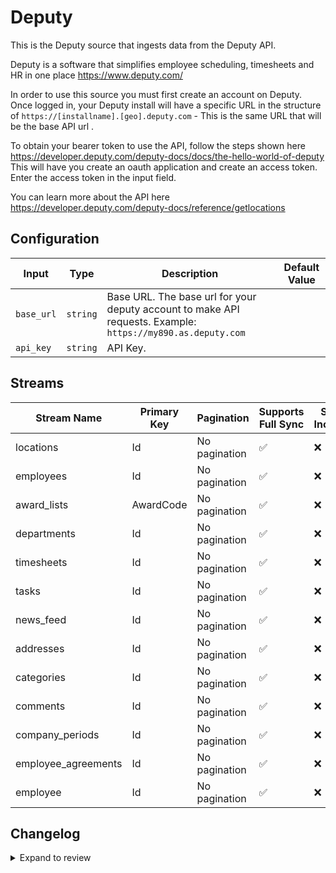 # Deputy
This is the Deputy source that ingests data from the Deputy API.

Deputy is a software that simplifies employee scheduling, timesheets and HR in one place https://www.deputy.com/

In order to use this source you must first create an account on Deputy.
Once logged in, your Deputy install will have a specific URL in the structure of `https://[installname].[geo].deputy.com` - This is the same URL that will be the base API url .

To obtain your bearer token to use the API, follow the steps shown here https://developer.deputy.com/deputy-docs/docs/the-hello-world-of-deputy
This will have you create an oauth application and create an access token. Enter the access token in the input field.

You can learn more about the API here https://developer.deputy.com/deputy-docs/reference/getlocations

## Configuration

| Input | Type | Description | Default Value |
|-------|------|-------------|---------------|
| `base_url` | `string` | Base URL. The base url for your deputy account to make API requests. Example: `https://my890.as.deputy.com` |  |
| `api_key` | `string` | API Key.  |  |

## Streams
| Stream Name | Primary Key | Pagination | Supports Full Sync | Supports Incremental |
|-------------|-------------|------------|---------------------|----------------------|
| locations | Id | No pagination | ✅ |  ❌  |
| employees | Id | No pagination | ✅ |  ❌  |
| award_lists | AwardCode | No pagination | ✅ |  ❌  |
| departments | Id | No pagination | ✅ |  ❌  |
| timesheets | Id | No pagination | ✅ |  ❌  |
| tasks | Id | No pagination | ✅ |  ❌  |
| news_feed | Id | No pagination | ✅ |  ❌  |
| addresses | Id | No pagination | ✅ |  ❌  |
| categories | Id | No pagination | ✅ |  ❌  |
| comments | Id | No pagination | ✅ |  ❌  |
| company_periods | Id | No pagination | ✅ |  ❌  |
| employee_agreements | Id | No pagination | ✅ |  ❌  |
| employee | Id | No pagination | ✅ |  ❌  |

## Changelog

<details>
  <summary>Expand to review</summary>

| Version          | Date              | Pull Request | Subject        |
|------------------|-------------------|--------------|----------------|
| 0.0.25 | 2025-06-28 | [62384](https://github.com/airbytehq/airbyte/pull/62384) | Update dependencies |
| 0.0.24 | 2025-06-21 | [61962](https://github.com/airbytehq/airbyte/pull/61962) | Update dependencies |
| 0.0.23 | 2025-06-14 | [61167](https://github.com/airbytehq/airbyte/pull/61167) | Update dependencies |
| 0.0.22 | 2025-05-24 | [60404](https://github.com/airbytehq/airbyte/pull/60404) | Update dependencies |
| 0.0.21 | 2025-05-10 | [59954](https://github.com/airbytehq/airbyte/pull/59954) | Update dependencies |
| 0.0.20 | 2025-05-03 | [59402](https://github.com/airbytehq/airbyte/pull/59402) | Update dependencies |
| 0.0.19 | 2025-04-26 | [58906](https://github.com/airbytehq/airbyte/pull/58906) | Update dependencies |
| 0.0.18 | 2025-04-19 | [58313](https://github.com/airbytehq/airbyte/pull/58313) | Update dependencies |
| 0.0.17 | 2025-04-12 | [57817](https://github.com/airbytehq/airbyte/pull/57817) | Update dependencies |
| 0.0.16 | 2025-04-05 | [57278](https://github.com/airbytehq/airbyte/pull/57278) | Update dependencies |
| 0.0.15 | 2025-03-29 | [56489](https://github.com/airbytehq/airbyte/pull/56489) | Update dependencies |
| 0.0.14 | 2025-03-22 | [55978](https://github.com/airbytehq/airbyte/pull/55978) | Update dependencies |
| 0.0.13 | 2025-03-08 | [54983](https://github.com/airbytehq/airbyte/pull/54983) | Update dependencies |
| 0.0.12 | 2025-02-22 | [54446](https://github.com/airbytehq/airbyte/pull/54446) | Update dependencies |
| 0.0.11 | 2025-02-15 | [53351](https://github.com/airbytehq/airbyte/pull/53351) | Update dependencies |
| 0.0.10 | 2025-02-01 | [52829](https://github.com/airbytehq/airbyte/pull/52829) | Update dependencies |
| 0.0.9 | 2025-01-25 | [52315](https://github.com/airbytehq/airbyte/pull/52315) | Update dependencies |
| 0.0.8 | 2025-01-18 | [51674](https://github.com/airbytehq/airbyte/pull/51674) | Update dependencies |
| 0.0.7 | 2025-01-11 | [51100](https://github.com/airbytehq/airbyte/pull/51100) | Update dependencies |
| 0.0.6 | 2025-01-04 | [50585](https://github.com/airbytehq/airbyte/pull/50585) | Update dependencies |
| 0.0.5 | 2024-12-21 | [49991](https://github.com/airbytehq/airbyte/pull/49991) | Update dependencies |
| 0.0.4 | 2024-12-14 | [49534](https://github.com/airbytehq/airbyte/pull/49534) | Update dependencies |
| 0.0.3 | 2024-12-12 | [49170](https://github.com/airbytehq/airbyte/pull/49170) | Update dependencies |
| 0.0.2 | 2024-12-11 | [48934](https://github.com/airbytehq/airbyte/pull/48934) | Starting with this version, the Docker image is now rootless. Please note that this and future versions will not be compatible with Airbyte versions earlier than 0.64 |
| 0.0.1 | 2024-10-27 | | Initial release by [@aazam-gh](https://github.com/aazam-gh) via Connector Builder |

</details>

